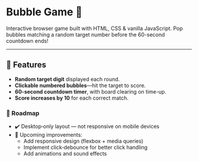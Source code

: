 # Bubble Game 🎈

Interactive browser game built with HTML, CSS & vanilla JavaScript. Pop bubbles matching a random target number before the 60-second countdown ends!

---

## 🧩 Features
- **Random target digit** displayed each round.
- **Clickable numbered bubbles**—hit the target to score.
- **60-second countdown timer**, with board clearing on time-up.
- **Score increases by 10** for each correct match.

### 📌 Roadmap

- ✔️ Desktop‑only layout — not responsive on mobile devices
- 🔧 Upcoming improvements:
  - Add responsive design (flexbox + media queries)
  - Implement click‑debounce for better click handling
  - Add animations and sound effects

